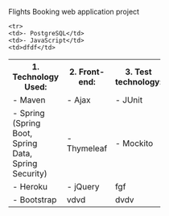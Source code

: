 Flights Booking web application project

 <table style="width:60%">
  <tr>
    <th>1. Technology Used:</th>
    <th>2. Front-end:</th>
    <th>3. Test technology:</th>
  </tr>
  <tr>
    <td>- Maven</td>
    <td>- Ajax</td>
    <td>- JUnit</td>
  </tr>
  <tr>
    <td>- Spring (Spring Boot, Spring Data, Spring Security)</td>
    <td>- Thymeleaf</td>
    <td>- Mockito</td>
  </tr>
  
    <tr>
    <td>- PostgreSQL</td>
    <td>- JavaScript</td>
    <td>dfdf</td>
  </tr>
  
<tr>
    <td>- Heroku</td>
    <td>- jQuery</td>
     <td>fgf</td>

  </tr>
  
  
<tr>
    <td>- Bootstrap</td>
    <td>vdvd</td>
    <td>dvdv</td>
  </tr>
  
</table> 

